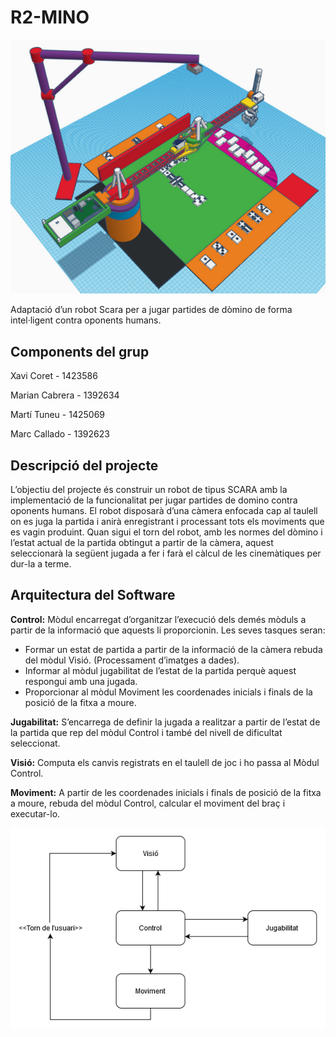 # R2-MINO

![alt text](https://raw.githubusercontent.com/XCoret/R2-MINO/master/docs/robot.png)


Adaptació d’un robot Scara per a jugar partides
de dòmino de forma intel·ligent contra
oponents humans.

## Components del grup
Xavi Coret - 1423586

Marian Cabrera - 1392634

Martí Tuneu - 1425069

Marc Callado - 1392623


## Descripció del projecte

L’objectiu del projecte és construir un robot de tipus SCARA amb la implementació
de la funcionalitat per jugar partides de domino contra oponents humans. El robot
disposarà d’una càmera enfocada cap al taulell on es juga la partida i anirà
enregistrant i processant tots els moviments que es vagin produint. Quan sigui el
torn del robot, amb les normes del dòmino i l’estat actual de la partida obtingut a
partir de la càmera, aquest seleccionarà la següent jugada a fer i farà el càlcul de les
cinemàtiques per dur-la a terme.

## Arquitectura del Software

**Control:** Mòdul encarregat d’organitzar l’execució dels demés mòduls a partir de la informació que aquests li proporcionin. Les seves tasques seran:    

 - Formar un estat de partida a partir de la informació de la càmera rebuda del mòdul Visió. (Processament d’imatges a dades).
 - Informar al mòdul jugabilitat de l’estat de la partida perquè aquest respongui amb una jugada.
 - Proporcionar al mòdul Moviment les coordenades inicials i finals de la posició de la fitxa a moure.

**Jugabilitat:** S’encarrega de definir la jugada a realitzar a partir de l’estat de la partida que rep del mòdul Control i també del nivell de dificultat seleccionat.

**Visió:** Computa els canvis registrats en el taulell de joc i ho passa al Mòdul Control.

**Moviment:** A partir de les coordenades inicials i finals de posició de la fitxa a moure, rebuda del mòdul Control, calcular el moviment del braç i executar-lo.

![alt text](https://raw.githubusercontent.com/XCoret/R2-MINO/master/docs/diagrama.png)
